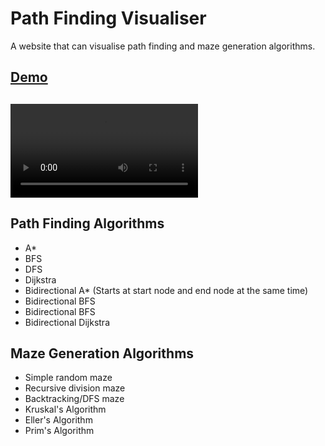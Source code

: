 # Path Finding Visualiser
A website that can visualise path finding and maze generation algorithms.

## [Demo](https://0mn1verze.github.io/path-finding-visualiser/)
## ![Alt text](resources/demo.mp4)

## Path Finding Algorithms
- A*
- BFS
- DFS
- Dijkstra
- Bidirectional A* (Starts at start node and end node at the same time)
- Bidirectional BFS
- Bidirectional BFS
- Bidirectional Dijkstra

## Maze Generation Algorithms
- Simple random maze
- Recursive division maze
- Backtracking/DFS maze
- Kruskal's Algorithm
- Eller's Algorithm
- Prim's Algorithm



